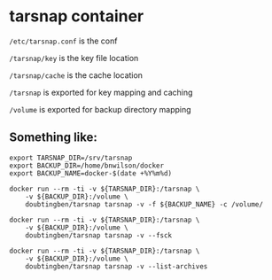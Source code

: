 # tarsnap container

`/etc/tarsnap.conf` is the conf

`/tarsnap/key` is the key file location

`/tarsnap/cache` is the cache location

`/tarsnap` is exported for key mapping and caching

`/volume` is exported for backup directory mapping


## Something like:


```
export TARSNAP_DIR=/srv/tarsnap
export BACKUP_DIR=/home/bnwilson/docker
export BACKUP_NAME=docker-$(date +%Y%m%d)

docker run --rm -ti -v ${TARSNAP_DIR}:/tarsnap \
    -v ${BACKUP_DIR}:/volume \
    doubtingben/tarsnap tarsnap -v -f ${BACKUP_NAME} -c /volume/

docker run --rm -ti -v ${TARSNAP_DIR}:/tarsnap \
    -v ${BACKUP_DIR}:/volume \
    doubtingben/tarsnap tarsnap -v --fsck

docker run --rm -ti -v ${TARSNAP_DIR}:/tarsnap \
    -v ${BACKUP_DIR}:/volume \
    doubtingben/tarsnap tarsnap -v --list-archives

```
